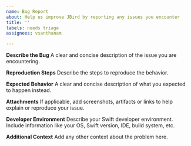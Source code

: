```yaml
---
name: Bug Report
about: Help us improve JBird by reporting any issues you encounter
title: ''
labels: needs triage
assignees: vsanthanam

---
```


**Describe the Bug**
A clear and concise description of the issue you are encountering.

**Reproduction Steps**
Describe the steps to reproduce the behavior.

**Expected Behavior**
A clear and concise description of what you expected to happen instead.

**Attachments**
If applicable, add screenshots, artifacts or links to help explain or reproduce your issue.

**Developer Environment**
Describe your Swift developer environment. Include information like your OS, Swift version, IDE, build system, etc.

**Additional Context**
Add any other context about the problem here.
